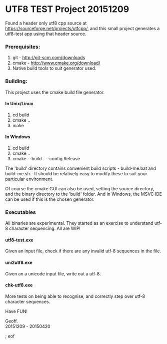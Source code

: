# UTF8 TEST Project 20151209

Found a header only utf8 cpp source at https://sourceforge.net/projects/utfcpp/, and this small project generates a utf8-test app using that header source.

### Prerequisites:

 1. git - http://git-scm.com/downloads
 2. cmake - http://www.cmake.org/download/
 3. Native build tools to suit generator used.

### Building:

This project uses the cmake build file generator.

#### In Unix/Linux

 1. cd build
 2. cmake ..
 3. make
 
#### In Windows

 1. cd build
 2. cmake ..
 3. cmake --build . --config Release
 
The 'build' directory contains convenient build scripts - build-me.bat and build-me.sh - It should be relatively easy to modify these to suit your particular environment.
 
Of course the cmake GUI can also be used, setting the source directory, and the binary directory to the 'build' folder. And in Windows, the MSVC IDE can be used if this is the chosen generator.

### Executables

All binaries are experimental. They started as an exercise to understand utf-8 character sequencing. All are WIP!

#### utf8-test.exe

Given an input file, check if there are any invalid utf-8 sequences in the file.

#### uni2utf8.exe

Given an a unicode input file, write out a utf-8.

#### chk-utf8.exe

More tests on being able to recognise, and correctly step over utf-8 character sequences.

Have FUN!

Geoff.  
20151209 - 20150420

; eof
